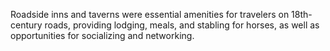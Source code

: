 Roadside inns and taverns were essential amenities for travelers on 18th-century roads, providing lodging, meals, and stabling for horses, as well as opportunities for socializing and networking.
